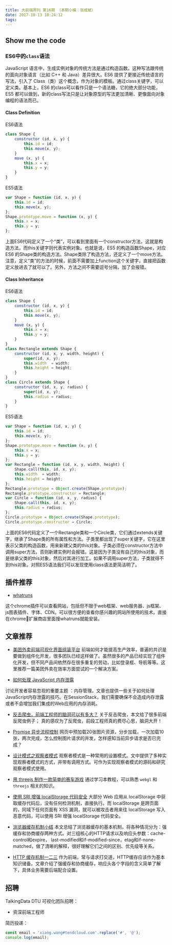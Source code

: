 ```yaml
---
title: 大前端周刊 第16期 （本期小编：张成斌）
date: 2017-10-13 10:24:12
tags:
---
```


## Show me the code

### ES6中的`class`语法

JavaScript 语言中，生成实例对象的传统方法是通过构造函数。这种写法跟传统的面向对象语言（比如 C++ 和 Java）差异很大。ES6 提供了更接近传统语言的写法，引入了 Class（类）这个概念，作为对象的模板。通过class关键字，可以定义类。基本上，ES6 的class可以看作只是一个语法糖，它的绝大部分功能，ES5 都可以做到，新的class写法只是让对象原型的写法更加清晰、更像面向对象编程的语法而已。

#### Class Definition

ES6语法

``` javascript
class Shape {
    constructor (id, x, y) {
        this.id = id;
        this.move(x, y);
    }
    move (x, y) {
        this.x = x;
        this.y = y;
    }
}
```

ES5语法
``` javascript
var Shape = function (id, x, y) {
    this.id = id;
    this.move(x, y);
};
Shape.prototype.move = function (x, y) {
    this.x = x;
    this.y = y;
};
```

上面ES6代码定义了一个“类”，可以看到里面有一个constructor方法，这就是构造方法，而this关键字则代表实例对象。也就是说，ES5 的构造函数Shape，对应 ES6 的Shape类的构造方法。Shape类除了构造方法，还定义了一个move方法。注意，定义“类”的方法的时候，前面不需要加上function这个关键字，直接把函数定义放进去了就可以了。另外，方法之间不需要逗号分隔，加了会报错。

#### Class Inheritance

ES6语法

``` javascript
class Shape {
    constructor (id, x, y) {
        this.id = id;
        this.move(x, y);
    }
    move (x, y) {
        this.x = x;
        this.y = y;
    }
}
class Rectangle extends Shape {
    constructor (id, x, y, width, height) {
        super(id, x, y);
        this.width  = width;
        this.height = height;
    }
}
class Circle extends Shape {
    constructor (id, x, y, radius) {
        super(id, x, y);
        this.radius = radius;
    }
}
```

ES5语法
``` javascript
var Shape = function (id, x, y) {
    this.id = id;
    this.move(x, y);
};
Shape.prototype.move = function (x, y) {
    this.x = x;
    this.y = y;
};
var Rectangle = function (id, x, y, width, height) {
    Shape.call(this, id, x, y);
    this.width  = width;
    this.height = height;
};
Rectangle.prototype = Object.create(Shape.prototype);
Rectangle.prototype.constructor = Rectangle;
var Circle = function (id, x, y, radius) {
    Shape.call(this, id, x, y);
    this.radius = radius;
};
Circle.prototype = Object.create(Shape.prototype);
Circle.prototype.constructor = Circle;
```

上面的ES6代码定义了一个Rectangle类和一个Circle类，它们通过extends关键字，继承了Shape类的所有属性和方法。子类里都出现了super关键字，它在这里表示父类的构造函数，用来新建父类的this对象。子类必须在constructor方法中调用super方法，否则新建实例时会报错。这是因为子类没有自己的this对象，而是继承父类的this对象，然后对其进行加工。如果不调用super方法，子类就得不到this对象。对照ES5语法我们可以发现使用class语法更简洁明了。

## 插件推荐

- [whatruns](https://www.whatruns.com/)

这个chrome插件可以查看网站，包括但不限于web框架、web服务器、js框架、js图表插件、字体、CDN。可以很方便的查看你感兴趣的网站所使用的技术。直接在chrome扩展商店里面搜whatruns就能安装。

## 文章推荐
- [美团外卖前端可视化界面组装平台](https://zhuanlan.zhihu.com/p/27288444) 
前端如何才能提高生产效率，普遍的共识是要做到组件化开发，很多团队已经这样做了。虽然很多的产品已经实现了组件化开发，但不同产品间依然存在很多重复的劳动，比如登录框、导航等等。这里推荐一篇美团外卖在效率方面尝试的一个解决方案。

- [如何处理 JavaScript 内存泄露](https://mp.weixin.qq.com/s?__biz=MzA4NjE3MDg4OQ==&amp;mid=2650965216&amp;idx=1&amp;sn=758f45497eb1755c84de7c4afbd494eb&amp;chksm=843ae886b34d6190e9c720c495952b8c7e045e6af40b35c5192d1f0450856f4d44c2536a970d&amp;mpshare=1&amp;scene=1&amp;srcid=1001pdkcvIK6jOSK62fc15aq#)

讨论开发者容易忽视的重要主题 ：内存管理。文章也提供一些关于如何处理JavaScript内存泄露的技巧。在SessionStack，我们需要确保不会造成内存泄露或者不会增加我们集成的Web应用的内存消耗。

- [反击爬虫，前端工程师的脑洞可以有多大？](https://juejin.im/entry/59deb55951882578c2084a63)
关于反击爬虫，本文给了很多前端反爬虫例子；
真的感叹为了反爬虫，前段工程师真的费尽心思，脑洞大开！

- [Promise 异步流程控制](http://web.jobbole.com/92605/)
网页中预加载20张图片资源，分步加载，一次加载10张，两次完成，怎么控制图片请求的并发，怎样感知当前异步请求是否已完成？

- [设计模式之观察者模式](http://www.cnblogs.com/TomXu/archive/2012/03/02/2355128.html)
观察者模式是一种常用的设置模式。文中提供了多种实现观察者模式的方式，并带有调用方式。可作为实现观察者模式的源码和研究观察者模式使用。

- [用 threejs 制作一款简单的赛车游戏](http://www.alloyteam.com/2017/09/13139/)
通过学习本教程，可以熟悉 `webgl` 和 `threejs` 相关的知识。

- [使用 SRI 增强 localStorage 代码安全](https://imququ.com/post/enhance-security-for-ls-code.html)
大部分 Web 应用从 localStorage 中获取缓存代码后，没有任何检测机制，直接执行。而 localStorage 是跨页面的，同域下任何页面有 XSS 漏洞，就可以被攻击者用来往 localStorage 写入恶意代码，可以使用 SRI 增强 localStorage 代码安全。

- [浏览器缓存机制小结](http://mp.weixin.qq.com/s/a7UtcAUnifrNCzegfDYaig)
本文总结了浏览器缓存的基本机制，将各种情况分为：强缓存和协商缓存两种方式。对三组核心的HTTP请求以及响应头参数：cache-control和expire， last-modified和if-modified-since，etag和if-none-matched，做了清晰的解释，很好理解它们之间的区别、优先级等关系。

- [HTTP 缓存机制一二三](https://zhuanlan.zhihu.com/p/29750583)
作为前端，常与请求打交道，HTTP缓存应该作为基本知识储备。文章介绍了强缓存和协商缓存，响应头各个字段的含义简单了解下，具体业务需要后端配合设置。

## 招聘
TalkingData DTU 可视化团队招聘：
* 资深前端工程师

简历投递：
``` javascript
const email = 'xiang.wang#tendcloud.com'.replace('#', '@');
console.log(email);
```
